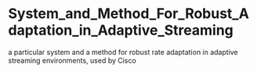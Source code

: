 # System_and_Method_For_Robust_Adaptation_in_Adaptive_Streaming
a particular system and a method for robust rate adaptation in adaptive streaming environments, used by Cisco
